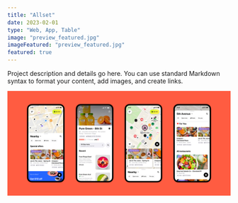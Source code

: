 ```yaml
---
title: "Allset"
date: 2023-02-01
type: "Web, App, Table"
image: "preview_featured.jpg"
imageFeatured: "preview_featured.jpg"
featured: true
---
```


Project description and details go here. You can use standard Markdown syntax to format your content, add images, and create links.

![Project image](preview_featured.jpg)

